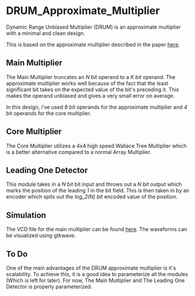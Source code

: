 # DRUM_Approximate_Multiplier

Dynamic Range Unbiased Multiplier (DRUM) is an approximate multiplier with a minimal and clean design.

This is based on the approximate multiplier described in the paper [here](Resources/DRUM.pdf).

## Main Multiplier

The Main Multiplier truncates an *N bit* operand to a *K bit* operand. The approximate multiplier works well because of the fact that the least significant bit takes on the expected value of the bit's preceding it. This makes the operand unbiased and gives a very small error on average.

In this design, i've used *8 bit* operands for the approximate multiplier and *4 bit* operands for the core multiplier.

## Core Multiplier

The Core Multiplier utilizes a 4x4 high speed Wallace Tree Multiplier which is a better alternative compared to a normal Array Multiplier.

## Leading One Detector

This module takes in a *N bit* bit input and throws out a *N bit* output which marks the position of the leading *1* in the bit field. This is then taken in by an encoder which spits out the *log_2(N) bit* encoded value of the position.

## Simulation

The VCD file for the main multiplier can be found [here](Waveforms/main_multiplier.vcd). The waveforms can be visualized using gtkwave.

## To Do

One of the main advantages of the DRUM approximate multiplier is it's scalability. To achieve this, it is a good idea to parameterize all the modules (Which is left for later). For now, The Main Multiplier and The Leading One Detector is properly parameterized.



